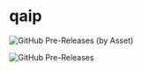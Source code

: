 # qaip

![GitHub Pre-Releases (by Asset)](https://img.shields.io/github/downloads-pre/3D-I/qaip/v1.0.2-rc/threedi_QAIP_102rc.zip.svg?color=green&style=plastic)

![GitHub Pre-Releases](https://img.shields.io/github/downloads-pre/3D-I/qaip/v1.0.2-rc/total.svg)
